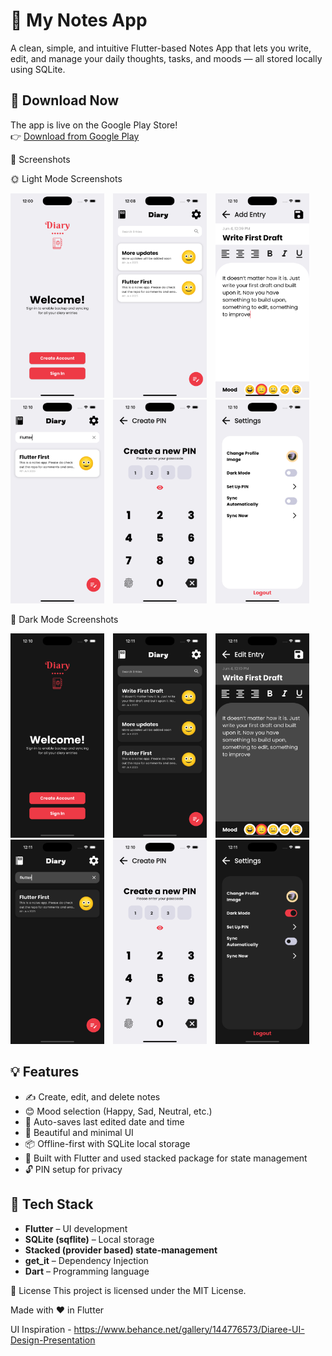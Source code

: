# 📝 My Notes App

A clean, simple, and intuitive Flutter-based Notes App that lets you write, edit, and manage your daily thoughts, tasks, and moods — all stored locally using SQLite.

## 📲 Download Now

The app is live on the Google Play Store!  
👉 [Download from Google Play](https://play.google.com/store/apps/details?id=com.beautifulminds.my_notes)

📸 Screenshots

🌞 Light Mode Screenshots

<p float="left">
  <img src="screenshot/welcome.png" width="150" style="margin-right: 10px;" />
  <img src="screenshot/list.png" width="150" style="margin-right: 10px;"/>
  <img src="screenshot/add.png" width="150" style="margin-right: 10px;" />
  <img src="screenshot/filter.png" width="150" style="margin-right: 10px;"/>
  <img src="screenshot/pin.png" width="150" style="margin-right: 10px;"/>
  <img src="screenshot/settings.png" width="150" style="margin-right: 10px;"/>
</p>

🌚 Dark Mode Screenshots

<p float="left">
  <img src="screenshot/welcom_d.png" width="150" style="margin-right: 10px;" />
  <img src="screenshot/list_d.png" width="150" style="margin-right: 10px;"/>
  <img src="screenshot/add_d.png" width="150" style="margin-right: 10px;" />
  <img src="screenshot/filter_d.png" width="150" style="margin-right: 10px;"/>
  <img src="screenshot/pin.png" width="150" style="margin-right: 10px;"/>
  <img src="screenshot/settings_d.png" width="150" style="margin-right: 10px;"/>
</p>

## 💡 Features

- ✍️ Create, edit, and delete notes
- 😊 Mood selection (Happy, Sad, Neutral, etc.)
- 📅 Auto-saves last edited date and time
- 📱 Beautiful and minimal UI
- 📦 Offline-first with SQLite local storage
- 🧱 Built with Flutter and used stacked package for state management
- 🔓 PIN setup for privacy

## 🚀 Tech Stack

- **Flutter** – UI development  
- **SQLite (sqflite)** – Local storage  
- **Stacked (provider based) state-management**  
- **get_it** – Dependency Injection  
- **Dart** – Programming language

📜 License
This project is licensed under the MIT License.

Made with ❤️ in Flutter

UI Inspiration - https://www.behance.net/gallery/144776573/Diaree-UI-Design-Presentation